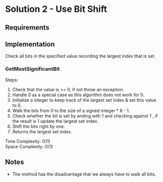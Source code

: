 # Solution 2 - Use Bit Shift

## Requirements

## Implementation
Check all bits in the specified value recording the largest index that
is set.

### GetMostSignificantBit

Steps:
1. Check that the value is >= 0, if not throw an exception.
2. Handle 0 as a special case as this algorithm does not work for 0.
3. Initialize a integer to keep track of the largest set index & set
this value to 0.
4. Walk the bits from 0 to the size of a signed integer * 8 - 1.
5. Check whether the bit is set by anding with 1 and checking against 1
, if the result is 1 update the largest set index.
6. Shift the bits right by one.
7. Returns the largest set index.

Time Complexity: O(1)  
Space Complexity: O(1)  

## Notes
- The method has the disadvantage that we always have to walk all bits.